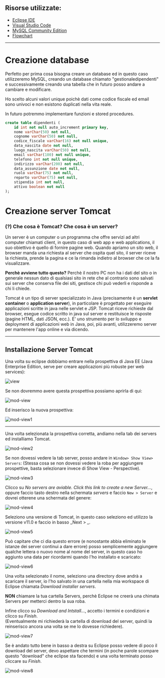 ## Risorse utilizzate:

- [Eclipse IDE](https://eclipseide.org/)
- [Visual Studio Code](https://code.visualstudio.com/)
- [MySQL Community Edition](https://www.mysql.com/products/community/)
- [Flowchart](https://www.lucidchart.com/pages)

---

# Creazione database

Perfetto per prima cosa bisogna creare un database ed in questo caso utilizzeremo MySQL, creando un database chiamato "gestionaledipendenti" e successivamente creando una tabella che in futuro posso andare a cambiare e modificare.

Ho scelto alcuni valori unique poichè dati come codice fiscale ed email sono univoci e non esistono duplicati nella vita reale.

In futuro potremmo implementare funzioni e stored procedures.

```sql
create table dipendenti (
	id int not null auto_increment primary key,
    nome varChar(50) not null,
    cognome varChar(50) not null,
    codice_fiscale varChar(16) not null unique,
    data_nascita date not null,
    luogo_nascita varChar(50) not null,
    email varChar(100) not null unique,
    telefono int not null unique,
    indirizzo varChar(200) not null,
    data_assunzione date not null,
    ruolo varChar(75) not null,
    reparto varChar(75) not null,
    stipendio int not null,
    attivo boolean not null
);

```

# Creazione server Tomcat

### (?) Che cosa è Tomcat? Che cosa è un server?

Un server è un computer o un programma che offre servizi ad altri computer chiamati client, in questo caso di web app e web applications, il suo obiettivo è quello di fornire pagine web.
Quando apriamo un sito web, il browser manda una richiesta al server che ospita quel sito, il server riceve la richiesta, prende la pagina e ce la rimanda indietro al browser che ce la fa visualizzare.

**Perchè avviene tutto questo?**
Perchè il nostro PC non ha i dati del sito o in generale nessun dato di qualsiasi sito in rete che al contrario sono salvati sui server che conserva file dei siti, gestisce chi può vederli e risponde a chi li chiede.

Tomcat è un tipo di server specializzato in Java (precisamente è un **servlet container** o **application server**), in particolare è progettato per eseguire applicazioni scritte in java nelle servlet e JSP. Tomcat riceve richieste dal browser, esegue codice scritto in java sul server e restituisce le risposte (pagine HTML, dati JSON, ecc.). E' uno strumento per lo sviluppo e deployment di applicazioni web in Java, poi, più avanti, utilizzeremo server per mantenere l'app online e via dicendo.

---

## Installazione Server Tomcat

Una volta su eclipse dobbiamo entrare nella prospettiva di Java EE (Java Enterprise Edition, serve per creare applicazioni più robuste per web services):

![view](/res/image.png)

Se non dovremmo avere questa prospettiva possiamo aprirla di qui:

![mod-view](/res/mod_view.png)

Ed inserisco la nuova prospettiva:

![mod-view1](/res/javaeeview.png)

---

Una volta selezionata la prospettiva corretta, andiamo nella tab dei servers ed installiamo Tomcat.

![mod-view2](/res/serverstab.png)

Se non dovessi vedere la tab server, posso andare in `Window> Show View> Servers`:
(Stessa cosa se non dovessi vedere la roba per aggiungere prospettive, basta selezionare invece di Show View - Perspective).

![mod-view3](/res/editserverstab.png)

Clicco su _No servers are aviable. Click this link to create a new Server..._, oppure faccio tasto destro nella schermata _servers_ e faccio `New > Server` e dovrei otterene una schermata del genere:

![mod-view4](/res/select-serves.png)

Seleziono una versione di Tomcat, in questo caso seleziono ed utilizzo la versione v11.0 e faccio in basso _Next > _.

![mod-view5](/res/server-name-used.png)

Può capitare che ci dia questo errore (e nonostante abbia eliminato le istanze dei server continui a dare errore) posso semplicemente aggiungere qualche lettera o nuovo nome al nome del server, in questo caso ho aggiunto una data per ricordarmi quando l'ho installato e scaricato:

![mod-view6](/res/rename-server.png)

Una volta selezionato il nome, seleziono una directory dove andrà a scaricare il server, io l'ho salvato in una cartella nella mia workspace di Eclipse chiamata _Download installer servers_.

**NON** chiamare la tua cartella Servers, perchè Eclipse ne creerà una chimata Servers per metterci dentro la sua roba.

Infine clicco su _Download and Intstall..._, accetto i termini e condizioni e clicco su _Finish_.  
(Eventualmente mi richiederà la cartella di download del server, quindi la reinserisco ancora una volta se me lo dovesse richiedere).

![mod-view7](/res/accept-eula.png)

Se è andato tutto bene in basso a destra su Eclipse posso vedere di poco il download del server, devo aspettare che termini (in poche parole scompare questo "download" che eclipse sta facendo) e una volta terminato posso cliccare su _Finish_.

![mod-view8](/res/status-download.png)
